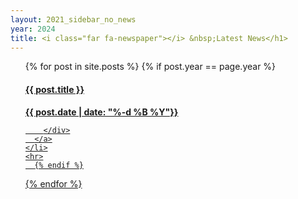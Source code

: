 ```yaml
---
layout: 2021_sidebar_no_news
year: 2024
title: <i class="far fa-newspaper"></i> &nbsp;Latest News</h1>
---
```


<ul style="list-style-type:none;">

  {% for post in site.posts %}
    {% if post.year == page.year %}
    <li>
      <a href="{{site.url}}/{{ post.url }}">
      	<div>
      	<h4>{{ post.title }}</h4>
      	<b>{{ post.date  | date: "%-d %B %Y"}}</b>

      	</div>
      </a>
    </li>
    <hr>
	  {% endif %}
  {% endfor %}
</ul>
